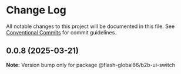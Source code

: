 # Change Log

All notable changes to this project will be documented in this file.
See [Conventional Commits](https://conventionalcommits.org) for commit guidelines.

## 0.0.8 (2025-03-21)

**Note:** Version bump only for package @flash-global66/b2b-ui-switch
